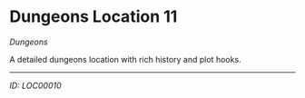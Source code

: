# Dungeons Location 11

*Dungeons*

A detailed dungeons location with rich history and plot hooks.

---
*ID: LOC00010*